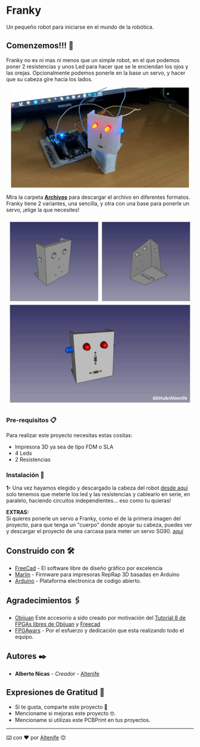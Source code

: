# Franky

Un pequeño robot para iniciarse en el mundo de la robótica.

## Comenzemos!!! 🚀

Franky no es ni mas ni menos que un simple robot, en el que podemos poner 2 resistencias y unos Led para hacer que se le enciendan los ojos y las orejas.
Opcionalmente podemos ponerle en la base un servo, y hacer que su cabeza gire hacia los lados.

<p align="center">
  <img src="https://github.com/altenife/Things-Cosas-FPGAs-y-Arduino/blob/master/Franky/Imagenes/Franky%20GIF.gif"></p>


Mira la carpeta [**Archivos**](https://github.com/altenife/Things-Cosas-FPGAs-y-Arduino/tree/master/Franky/Archivos) para descargar el archivo en diferentes formatos.
Franky tiene 2 variantes, una sencilla, y otra con una base para ponerle un servo, ¡elige la que necesites!

<p align="center">
  <img src="https://github.com/altenife/Things-Cosas-FPGAs-y-Arduino/blob/master/Franky/Imagenes/Franky%20collage%20.jpg"></p>



### Pre-requisitos 📋

Para realizar este proyecto necesitas estas cositas:

- Impresora 3D ya sea de tipo FDM o SLA
- 4 Leds
- 2 Resistencias

### Instalación 🔧

**1-** Una vez hayamos elegido y descargado la cabeza del robot [desde aquí](https://github.com/altenife/Things-Cosas-FPGAs-y-Arduino/tree/master/Franky/Archivos)
solo tenemos que meterle los led y las resistencias y cablearlo en serie, en paralelo, haciendo circuitos independientes... eso como tu quieras!


**EXTRAS:**<br>
Si quieres ponerle un servo a Franky, como el de la primera imagen del proyecto, para que tenga un "cuerpo" donde apoyar su cabeza, puedes ver y descargar el proyecto de una carcasa
para meter un servo SG90. [aquí](https://github.com/altenife/Things-Cosas-FPGAs-y-Arduino/tree/master/Caja%20Servo%20SG90%20Tower%20Pro)


## Construido con 🛠️

* [FreeCad](https://github.com/FreeCAD/FreeCAD) - El software libre de diseño gráfico por excelencia
* [Marlin](https://github.com/MarlinFirmware/Marlin) - Firmware para impresoras RepRap 3D basadas en Arduino
* [Arduino](https://github.com/arduino/Arduino) - Plataforma electronica de codigo abierto.


## Agradecimientos 🖇️

* [Obijuan](https://github.com/Obijuan) Este accesorio a sido creado por motivación del [Tutorial 8 de FPGAs libres de Obijuan](https://github.com/Obijuan/digital-electronics-with-open-FPGAs-tutorial/wiki/Video-8:-Pines-y-LEDs-externos) y [Freecad](https://github.com/Obijuan/tutoriales-freecad)
* [FPGAwars](https://github.com/FPGAwars) - Por el esfuerzo y dedicación que esta realizando todo el equipo.



## Autores ✒️

* **Alberto Nicas** - *Creador* - [Altenife](https://github.com/altenife)

## Expresiones de Gratitud 🎁

* Si te gusta, comparte este proyecto 📢
* Mencioname si mejoras este proyecto 🤓.
* Mencioname si utilizas este PCBPrint en tus proyectos.


---
⌨️ con ❤️ por [Altenife](https://github.com/altenife) 😊
